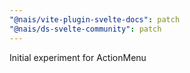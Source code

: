 ```yaml
---
"@nais/vite-plugin-svelte-docs": patch
"@nais/ds-svelte-community": patch
---
```


Initial experiment for ActionMenu
